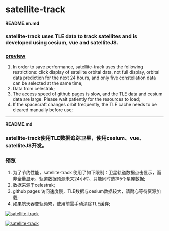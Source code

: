 # satellite-track

**README.en.md**

### satellite-track uses TLE data to track satellites and is developed using cesium, vue and satelliteJS.

### [preview](https://jiangteng2019.github.io/satellite-track/)


1. In order to save performance, satellite-track uses the following restrictions: click display of satellite orbital data, not full display, orbital data prediction for the next 24 hours, and only five constellation data can be selected at the same time;
1. Data from celestrak;
1. The access speed of github pages is slow, and the TLE data and cesium data are large. Please wait patiently for the resources to load;
1. If the spacecraft changes orbit frequently, the TLE cache needs to be cleared manually before use;

-------------------------------------------

**README.md**

### satellite-track使用TLE数据追踪卫星，使用cesium、vue、satelliteJS开发。

### [预览](https://jiangteng2019.github.io/satellite-track/)


1. 为了节约性能，satellite-track 使用了如下限制：卫星轨道数据点击显示，而非全量显示、轨道数据预测未来24小时、只能同时选择5个星座数据;
1. 数据来源于celestrak;
1. github pages 访问速度慢，TLE数据与cesium数据较大，请耐心等待资源加载;
1. 如果航天器变轨频繁，使用前需手动清除TLE缓存;


[![satellite-track](https://images.cnblogs.com/cnblogs_com/engeng/2270012/o_230203011203_1.jpg "satellite-track")](https://images.cnblogs.com/cnblogs_com/engeng/2270012/o_230203011203_1.jpg "satellite-track")

[![satellite-track](https://images.cnblogs.com/cnblogs_com/engeng/2270012/o_230203011139_2.jpg "satellite-track")](https://images.cnblogs.com/cnblogs_com/engeng/2270012/o_230203011139_2.jpg "satellite-track")